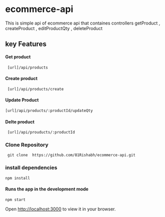 # ecommerce-api
This is simple api of ecommerce api that containes controllers getProduct , createProduct , editProductQty , deleteProduct



## key Features
 #### Get product
     [url]/api/products
 #### Create product
     [url]/api/products/create
#### Update Product
    [url]/api/products/:productId/updateQty
#### Delte product
     [url]/api/prouducts/:productId
 
 ### Clone Repository
     git clone  https://github.com/81Rishabh/ecommerce-api.git
    
### install dependencies
    npm install
    
#### Runs the app in the development mode
    npm start
Open [http://localhost:3000](http://localhost:3000) to view it in your browser.

